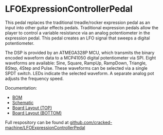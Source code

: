 # LFOExpressionControllerPedal
This pedal replaces the traditional treadle/rocker expression pedal as an input into other guitar effects pedals.
Traditional expression pedals allow the player to control a variable resistance via an analog potentiometer in the expression pedal. This pedal creates an LFO signal that sweeps a digital potentiometer. 

The DSP is provided by an ATMEGA328P MCU, which transmits the binary encoded waveform data to a MCP41050 digital potentiometer via SPI. Eight waveforms are available: Sine, Square, RampUp, RampDown, Triangle, 8Step, 4Step and Pulse.
These waveforms can be selected via a single SPDT switch. LEDs indicate the selected waveform. A separate analog pot adjusts the frequency speed.

Documentation:

<ul>
  <li><a href="Hardware/SMT/documentation/LFOControllerPedal_SMT.xml">BOM</a></li>
  <li><a href="Hardware/SMT/documentation/LFOExpController_SMT.pdf">Schematic</a></li>
  <li><a href="Hardware/SMT/documentation/LFOExpController_SMT-TOPbrd.svg">Board Layout (TOP)</a></li>
  <li><a href="Hardware/SMT/documentation/LFOExpController_SMT-BOTTOMbrd.svg">Board Layout (BOTTOM)</a></li>
</ul>

Full respository can be found at <a href="https://github.com/cracked-machine/LFOExpressionControllerPedal">github.com/cracked-machine/LFOExpressionControllerPedal</a>
